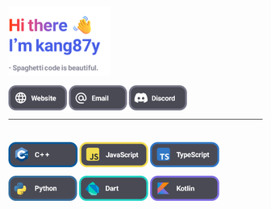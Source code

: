 <p align="left">
    <img width="40%" src="./image/basic_banner.png"></img>
    <br>
    <br>
    <a href="https://kang87y.com" target="blank_"><img height="50px" src="./image/widgets/website.png"></img></a>
    <a href="mailto:contact@kang87y.com" target="blank_"><img height="50px" src="./image/widgets/email.png"></img></a>
    <a href="https://discord.com/users/@kang87y" target="blank_"><img height="50px" src="./image/widgets/discord.png"></img></a>
    <br>
    <hr>
    <br>
    <p>
        <img height="50px" src="./image/widgets/cpp.png"></img>
        <img height="50px" src="./image/widgets/js.png"></img>
        <img height="50px" src="./image/widgets/ts.png"></img>
    </p>
    <p>
        <img height="50px" src="./image/widgets/py.png"></img>
        <img height="50px" src="./image/widgets/dart.png"></img>
        <img height="50px" src="./image/widgets/kotlin.png"></img>
    </p>
</p>